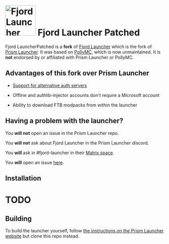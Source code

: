 # <img src="./program_info/org.unmojang.FjordLauncher.svg" alt="Fjord Launcher logo" width="96"/> Fjord Launcher Patched

Fjord LauncherPatched is a **fork** of [Fjord Launcher](https://github.com/unmojang/FjordLauncher) which is the fork of [Prism Launcher](https://github.com/PrismLauncher/PrismLauncher). It was based on [PollyMC](https://github.com/fn2006/PollyMC), which is now unmaintained. It is **not** endorsed by or affiliated with Prism Launcher or PollyMC.

## Advantages of this fork over Prism Launcher

- [Support for alternative auth servers](doc/alternative-auth-servers.md)

- Offline and authlib-injector accounts don't require a Microsoft account

- Ability to download FTB modpacks from within the launcher

## Having a problem with the launcher?

You **will not** open an issue in the Prism Launcher repo.

You **will not** ask about Fjord Launcher in the Prism Launcher discord.

You **will** ask in #fjord-launcher in their [Matrix space](https://matrix.to/#/#unmojang:matrix.org).

You **will** open an issue [here](https://github.com/unmojang/FjordLauncher/issues).

## Installation

# TODO

## Building

To build the launcher yourself, follow [the instructions on the Prism Launcher website](https://prismlauncher.org/wiki/development/build-instructions) but clone this repo instead.
